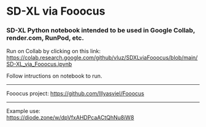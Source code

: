 # SD-XL via Fooocus
### SD-XL Python notebook intended to be used in Google Collab, render.com, RunPod, etc.

Run on Collab by clicking on this link:      
https://colab.research.google.com/github/vluz/SDXLviaFooocus/blob/main/SD-XL_via_Fooocus.ipynb

Follow intructions on notebook to run.

<hr>

Fooocus project: https://github.com/lllyasviel/Fooocus

<hr>

Example use:      
https://diode.zone/w/dpVfxAHDPcaACtQhNu8iW8

<br>
